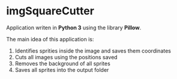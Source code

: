 # imgSquareCutter

Application writen in **Python 3** using the library **Pillow**.

The main idea of this application is: 
  1. Identifies sprities inside the image and saves them coordinates
  2. Cuts all images using the positions saved
  3. Removes the background of all sprites
  4. Saves all sprites into the output folder
